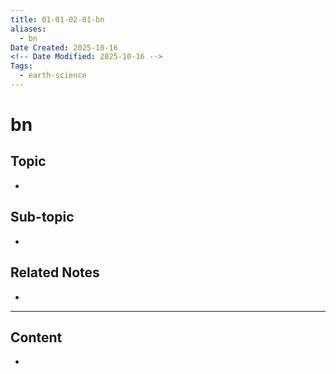 ```yaml
---
title: 01-01-02-01-bn
aliases:
  - bn
Date Created: 2025-10-16
<!-- Date Modified: 2025-10-16 -->
Tags:
  - earth-science
---
```


# bn

## Topic

-

## Sub-topic

-

## Related Notes

-

---

## Content

-
